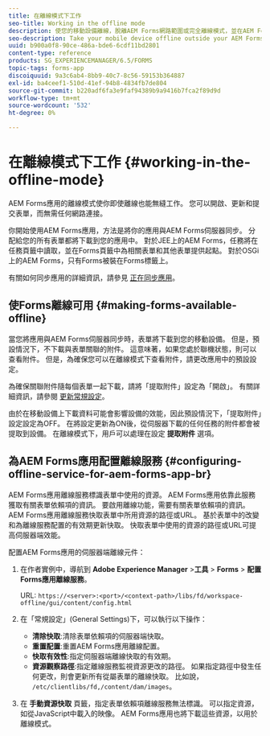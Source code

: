 ```yaml
---
title: 在離線模式下工作
seo-title: Working in the offline mode
description: 使您的移動設備離線，脫離AEM Forms網路範圍或完全離線模式，並在AEM Forms應用上工作
seo-description: Take your mobile device offline outside your AEM Forms network range or in a completely offline mode and work on the AEM Forms app
uuid: b900a0f8-90ce-486a-bde6-6cdf11bd2801
content-type: reference
products: SG_EXPERIENCEMANAGER/6.5/FORMS
topic-tags: forms-app
discoiquuid: 9a3c6ab4-8bb9-40c7-8c56-59153b364887
exl-id: ba4ceef1-510d-41ef-94b8-4834fb7de804
source-git-commit: b220adf6fa3e9faf94389b9a9416b7fca2f89d9d
workflow-type: tm+mt
source-wordcount: '532'
ht-degree: 0%

---
```


# 在離線模式下工作 {#working-in-the-offline-mode}

AEM Forms應用的離線模式使你即使離線也能無縫工作。 您可以開啟、更新和提交表單，而無需任何網路連接。

你開始使用AEM Forms應用，方法是將你的應用與AEM Forms伺服器同步。 分配給您的所有表單都將下載到您的應用中。 對於JEE上的AEM Forms，任務將在任務頁籤中讀取，並在Forms頁籤中為相關表單和其他表單提供起點。 對於OSGi上的AEM Forms，只有Forms被裝在Forms標籤上。

有關如何同步應用的詳細資訊，請參見 [正在同步應用](/help/forms/using/sync-app.md)。

## 使Forms離線可用 {#making-forms-available-offline}

當您將應用與AEM Forms伺服器同步時，表單將下載到您的移動設備。 但是，預設情況下，不下載與表單關聯的附件。 這意味著，如果您處於聯機狀態，則可以查看附件。 但是，為確保您可以在離線模式下查看附件，請更改應用中的預設設定。

為確保關聯附件隨每個表單一起下載，請將「提取附件」設定為「開啟」。 有關詳細資訊，請參閱 [更新常規設定](/help/forms/using/update-general-settings.md)。

由於在移動設備上下載資料可能會影響設備的效能，因此預設情況下，「提取附件」設定設定為OFF。 在將設定更新為ON後，從伺服器下載的任何任務的附件都會被提取到設備。 在離線模式下，用戶可以處理在設定 **提取附件** 選項。

## 為AEM Forms應用配置離線服務 {#configuring-offline-service-for-aem-forms-app-br}

AEM Forms應用離線服務標識表單中使用的資源。 AEM Forms應用依靠此服務獲取有關表單依賴項的資訊。 要啟用離線功能，需要有關表單依賴項的資訊。 AEM Forms應用離線服務快取表單中所用資源的路徑或URL。 基於表單中的改變和為離線服務配置的有效期更新快取。 快取表單中使用的資源的路徑或URL可提高伺服器端效能。

配置AEM Forms應用的伺服器端離線元件：

1. 在作者實例中，導航到 **Adobe Experience Manager** >**工具** > **Forms** > **配置Forms應用離線服務**。

   URL: `https://<server>:<port>/<context-path>/libs/fd/workspace-offline/gui/content/config.html`

1. 在「常規設定」(General Settings)下，可以執行以下操作：

   * **清除快取**:清除表單依賴項的伺服器端快取。
   * **重置配置**:重置AEM Forms應用離線配置。
   * **快取有效性**:指定伺服器端離線快取的有效期。
   * **資源觀察路徑**:指定離線服務監視資源更改的路徑。 如果指定路徑中發生任何更改，則會更新所有從屬表單的離線快取。 比如說， `/etc/clientlibs/fd,/content/dam/images`。

1. 在 **手動資源快取** 頁籤，指定表單依賴項離線服務無法標識。 可以指定資源，如從JavaScript中載入的映像。 AEM Forms應用也將下載這些資源，以用於離線模式。
